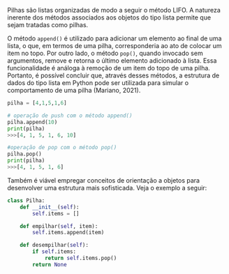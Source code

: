 Pilhas são listas organizadas de modo a seguir o método LIFO. A natureza inerente dos métodos associados aos objetos do tipo lista permite que sejam tratadas como pilhas. 

O método `append()` é utilizado para adicionar um elemento ao final de uma lista, o que, em termos de uma pilha, corresponderia ao ato de colocar um item no topo. Por outro lado, o método `pop()`, quando invocado sem argumentos, remove e retorna o último elemento adicionado à lista. Essa funcionalidade é análoga à remoção de um item do topo de uma pilha. Portanto, é possível concluir que, através desses métodos, a estrutura de dados do tipo lista em Python pode ser utilizada para simular o comportamento de uma pilha (Mariano, 2021).

```python
pilha = [4,1,5,1,6]

# operação de push com o método append()
pilha.append(10)
print(pilha)
>>>[4, 1, 5, 1, 6, 10]

#operação de pop com o método pop()
pilha.pop()
print(pilha)
>>>[4, 1, 5, 1, 6]
```

Também é viável empregar conceitos de orientação a objetos para desenvolver uma estrutura mais sofisticada. Veja o exemplo a seguir:

```python
class Pilha:
	def __init__(self):
		self.items = []

	def empilhar(self, item):
		self.items.append(item)

	def desempilhar(self):
		if self.items:
			return self.items.pop()
		return None
```

